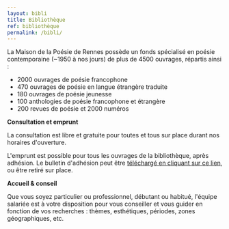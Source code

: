 ```yaml
---
layout: bibli
title: Bibliothèque
ref: bibliothèque
permalink: /bibli/
---
```

La Maison de la Poésie de Rennes possède un fonds spécialisé en poésie contemporaine (~1950 à nos jours) de plus de 4500 ouvrages, répartis ainsi :

* 2000 ouvrages de poésie francophone
* 470 ouvrages de poésie en langue étrangère traduite
* 180 ouvrages de poésie jeunesse
* 100 anthologies de poésie francophone et étrangère
* 200 revues de poésie et 2000 numéros

**Consultation et emprunt**

La consultation est libre et gratuite pour toutes et tous sur place durant nos horaires d'ouverture.

L'emprunt est possible pour tous les ouvrages de la bibliothèque, après adhésion. Le bulletin d'adhésion peut être [téléchargé en cliquant sur ce lien](https://maiporennes.fr/imgs/bulletin-d-adh-sion-2022.pdf)[](https://maiporennes.fr/maison/), ou être retiré sur place.

**Accueil & conseil**

Que vous soyez particulier ou professionnel, débutant ou habitué, l'équipe salariée est à votre disposition pour vous conseiller et vous guider en fonction de vos recherches : thèmes, esthétiques, périodes, zones géographiques, etc.
